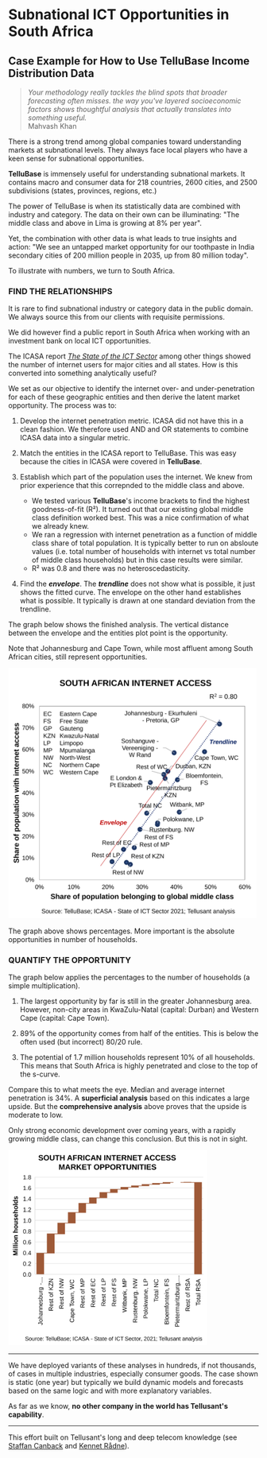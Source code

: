 <meta property="og:image" content="https://tellusant.github.io/assets/images/social-card.png" />

# Subnational ICT Opportunities in South Africa
## Case Example for How to Use TelluBase Income Distribution Data  

> *Your methodology really tackles the blind spots that broader forecasting often misses. the way you've layered socioeconomic factors shows thoughtful analysis that actually translates into something useful.*  
Mahvash Khan

There is a strong trend among global companies toward understanding markets at subnational levels. They always face local players who have a keen sense for subnational opportunities.  

**TelluBase** is immensely useful for understanding subnational markets. It contains macro and consumer data for 218 countries, 2600 cities, and 2500 subdivisions (states, provinces, regions, etc.)  

The power of TelluBase is when its statistically data are combined with industry and category. The data on their own can be illuminating: "The middle class and above in Lima is growing at 8% per year".  

Yet, the combination with other data is what leads to true insights and action: "We see an untapped market opportunity for our toothpaste in India secondary cities of 200 million people in 2035, up from 80 million today".  

To illustrate with numbers, we turn to South Africa.   
  
### FIND THE RELATIONSHIPS
It is rare to find subnational industry or category data in the public domain. We always source this from our clients with requisite permissions.  

We did however find a public report in South Africa when working with an investment bank on local ICT opportunities.

The ICASA report [*The State of the ICT Sector*](assets/support/State-of-ICT-Sector-Report-March-2022.pdf) among other things showed the number of internet users for major cities and all states. How is this converted into something analytically useful?  

We set as our objective to identify the internet over- and under-penetration for each of these geographic entities and then derive the latent market opportunity. The process was to:

1. Develop the internet penetration metric. ICASA did not have this in a clean fashion. We therefore used AND and OR statements to combine ICASA data into a singular metric.  

2. Match the entities in the ICASA report to TelluBase. This was easy because the cities in ICASA were covered in **TelluBase**.  

3. Establish which part of the population uses the internet. We knew from prior experience that this correpnded to the middle class and above.  
   - We tested various **TelluBase**'s income brackets to find the highest goodness-of-fit (R²). It turned out that our existing global middle class definition worked best. This was a nice confirmation of what we already knew.  
   - We ran a regression with internet penetration as a function of middle class share of total population. It is typically better to run on absloute values (i.e. total number of households with internet vs total number of middle class households) but in this case results were similar.  
   - R² was 0.8 and there was no heteroscedasticity.  

4. Find the ***envelope***. The ***trendline*** does not show what is possible, it just shows the fitted curve. The envelope on the other hand establishes what is possible. It typically is drawn at one standard deviation from the trendline.  

The graph below shows the finished analysis. The vertical distance between the envelope and the entities plot point is the opportunity.  

Note that Johannesburg and Cape Town, while most affluent among South African cities, still represent opportunities.  

<img  src="assets/images/tellusant-south-africa-ict-subnational-trend.svg" width="500" alt="South Africa ICT Subnational Trend">  

The graph above shows percentages. More important is the absolute opportunities in number of households.  
  
### QUANTIFY THE OPPORTUNITY

The graph below applies the percentages to the number of households (a simple multiplication).  

1. The largest opportunity by far is still in the greater Johannesburg area. However, non-city areas in KwaZulu-Natal (capital: Durban) and Western Cape (capital: Cape Town).  

2. 89% of the opportunity comes from half of the entities. This is below the often used (but incorrect) 80/20 rule.  

3. The potential of 1.7 million households represent 10% of all households. This means that South Africa is highly penetrated and close to the top of the s-curve.  

Compare this to what meets the eye. Median and average internet penetration is 34%. A **superficial analysis** based on this indicates a large upside. But the **comprehensive analysis** above proves that the upside is moderate to low.

Only strong economic development over coming years, with a rapidly growing middle class, can change this conclusion. But this is not in sight. 

<img  src="assets/images/tellusant-south-africa-ict-market-opportunities.svg" width="400" alt="South Africa ICT Market Opportunities">  

---
We have deployed variants of these analyses in hundreds, if not thousands, of cases in multiple industries, especially consumer goods. The case shown is static (one year) but typically we build dynamic models and forecasts based on the same logic and with more explanatory variables.

As far as we know, **no other company in the world has Tellusant's capability**.

---
This effort built on Tellusant's long and deep telecom knowledge (see [Staffan Canback](https://www.linkedin.com/in/scanback/) and [Kennet Rådne](https://www.linkedin.com/in/kennetradne/)).  
